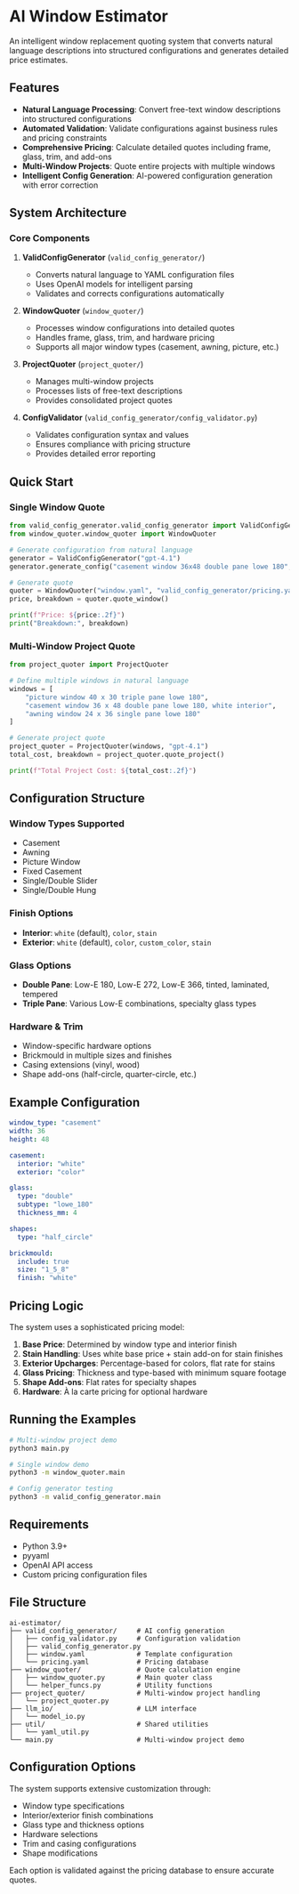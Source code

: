 # AI Window Estimator

An intelligent window replacement quoting system that converts natural language descriptions into structured configurations and generates detailed price estimates.

## Features

- **Natural Language Processing**: Convert free-text window descriptions into structured configurations
- **Automated Validation**: Validate configurations against business rules and pricing constraints
- **Comprehensive Pricing**: Calculate detailed quotes including frame, glass, trim, and add-ons
- **Multi-Window Projects**: Quote entire projects with multiple windows
- **Intelligent Config Generation**: AI-powered configuration generation with error correction

## System Architecture

### Core Components

1. **ValidConfigGenerator** (`valid_config_generator/`)
   - Converts natural language to YAML configuration files
   - Uses OpenAI models for intelligent parsing
   - Validates and corrects configurations automatically

2. **WindowQuoter** (`window_quoter/`)
   - Processes window configurations into detailed quotes
   - Handles frame, glass, trim, and hardware pricing
   - Supports all major window types (casement, awning, picture, etc.)

3. **ProjectQuoter** (`project_quoter/`)
   - Manages multi-window projects
   - Processes lists of free-text descriptions
   - Provides consolidated project quotes

4. **ConfigValidator** (`valid_config_generator/config_validator.py`)
   - Validates configuration syntax and values
   - Ensures compliance with pricing structure
   - Provides detailed error reporting

## Quick Start

### Single Window Quote

```python
from valid_config_generator.valid_config_generator import ValidConfigGenerator
from window_quoter.window_quoter import WindowQuoter

# Generate configuration from natural language
generator = ValidConfigGenerator("gpt-4.1")
generator.generate_config("casement window 36x48 double pane lowe 180", "window.yaml")

# Generate quote
quoter = WindowQuoter("window.yaml", "valid_config_generator/pricing.yaml")
price, breakdown = quoter.quote_window()

print(f"Price: ${price:.2f}")
print("Breakdown:", breakdown)
```

### Multi-Window Project Quote

```python
from project_quoter import ProjectQuoter

# Define multiple windows in natural language
windows = [
    "picture window 40 x 30 triple pane lowe 180",
    "casement window 36 x 48 double pane lowe 180, white interior", 
    "awning window 24 x 36 single pane lowe 180"
]

# Generate project quote
project_quoter = ProjectQuoter(windows, "gpt-4.1")
total_cost, breakdown = project_quoter.quote_project()

print(f"Total Project Cost: ${total_cost:.2f}")
```

## Configuration Structure

### Window Types Supported
- Casement
- Awning  
- Picture Window
- Fixed Casement
- Single/Double Slider
- Single/Double Hung

### Finish Options
- **Interior**: `white` (default), `color`, `stain`
- **Exterior**: `white` (default), `color`, `custom_color`, `stain`

### Glass Options
- **Double Pane**: Low-E 180, Low-E 272, Low-E 366, tinted, laminated, tempered
- **Triple Pane**: Various Low-E combinations, specialty glass types

### Hardware & Trim
- Window-specific hardware options
- Brickmould in multiple sizes and finishes
- Casing extensions (vinyl, wood)
- Shape add-ons (half-circle, quarter-circle, etc.)

## Example Configuration

```yaml
window_type: "casement"
width: 36
height: 48

casement:
  interior: "white"
  exterior: "color"

glass:
  type: "double"
  subtype: "lowe_180"
  thickness_mm: 4

shapes:
  type: "half_circle"

brickmould:
  include: true
  size: "1_5_8"
  finish: "white"
```

## Pricing Logic

The system uses a sophisticated pricing model:

1. **Base Price**: Determined by window type and interior finish
2. **Stain Handling**: Uses white base price + stain add-on for stain finishes
3. **Exterior Upcharges**: Percentage-based for colors, flat rate for stains
4. **Glass Pricing**: Thickness and type-based with minimum square footage
5. **Shape Add-ons**: Flat rates for specialty shapes
6. **Hardware**: À la carte pricing for optional hardware

## Running the Examples

```bash
# Multi-window project demo
python3 main.py

# Single window demo
python3 -m window_quoter.main

# Config generator testing
python3 -m valid_config_generator.main
```

## Requirements

- Python 3.9+
- pyyaml
- OpenAI API access
- Custom pricing configuration files

## File Structure

```
ai-estimator/
├── valid_config_generator/     # AI config generation
│   ├── config_validator.py     # Configuration validation
│   ├── valid_config_generator.py
│   ├── window.yaml             # Template configuration
│   └── pricing.yaml            # Pricing database
├── window_quoter/              # Quote calculation engine
│   ├── window_quoter.py        # Main quoter class
│   └── helper_funcs.py         # Utility functions
├── project_quoter/             # Multi-window project handling
│   └── project_quoter.py
├── llm_io/                     # LLM interface
│   └── model_io.py
├── util/                       # Shared utilities
│   └── yaml_util.py
└── main.py                     # Multi-window project demo
```

## Configuration Options

The system supports extensive customization through:
- Window type specifications
- Interior/exterior finish combinations
- Glass type and thickness options
- Hardware selections
- Trim and casing configurations
- Shape modifications

Each option is validated against the pricing database to ensure accurate quotes.